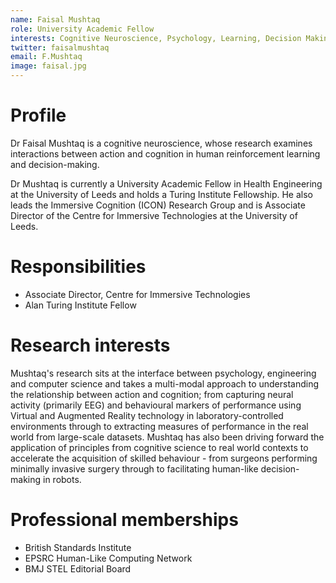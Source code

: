 ```yaml
---
name: Faisal Mushtaq
role: University Academic Fellow
interests: Cognitive Neuroscience, Psychology, Learning, Decision Making, Sensorimotor, EEG, Virtual Reality, VR, Augmented Reality, AR
twitter: faisalmushtaq
email: F.Mushtaq
image: faisal.jpg
---
```


# Profile
Dr Faisal Mushtaq is a cognitive neuroscience, whose research examines interactions between action and cognition in human reinforcement learning and decision-making. 

Dr Mushtaq is currently a University Academic Fellow in Health Engineering at the University of Leeds and holds a Turing Institute Fellowship. He also leads the Immersive Cognition (ICON) Research Group and is Associate Director of the Centre for Immersive Technologies at the University of Leeds. 

# Responsibilities
* Associate Director, Centre for Immersive Technologies
* Alan Turing Institute Fellow

# Research interests

Mushtaq's research sits at the interface between psychology, engineering and computer science and takes a multi-modal approach to understanding the relationship between action and cognition; from capturing neural activity (primarily EEG) and behavioural markers of performance using Virtual and Augmented Reality technology in laboratory-controlled environments through to extracting measures of performance in the real world from large-scale datasets. Mushtaq has also been driving forward the application of principles from cognitive science to real world contexts to accelerate the acquisition of skilled behaviour - from surgeons performing minimally invasive surgery through to facilitating human-like decision-making in robots.

# Professional memberships
* British Standards Institute
* EPSRC Human-Like Computing Network
* BMJ STEL Editorial Board
